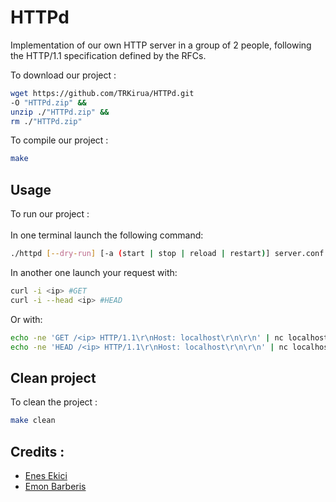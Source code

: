 # HTTPd
Implementation of our own HTTP server in a group of 2 people, following the HTTP/1.1 specification defined by the RFCs.

To download our project :
```bash
wget https://github.com/TRKirua/HTTPd.git
-O "HTTPd.zip" &&
unzip ./"HTTPd.zip" &&
rm ./"HTTPd.zip"
```
To compile our project :
```bash
make
```

## Usage
To run our project :\
\
In one terminal launch the following command:
```bash
./httpd [--dry-run] [-a (start | stop | reload | restart)] server.conf
```

In another one launch your request with:
```bash
curl -i <ip> #GET
curl -i --head <ip> #HEAD
```

Or with:
```bash
echo -ne 'GET /<ip> HTTP/1.1\r\nHost: localhost\r\n\r\n' | nc localhost 4242 #GET
echo -ne 'HEAD /<ip> HTTP/1.1\r\nHost: localhost\r\n\r\n' | nc localhost 4242 #HEAD
```

## Clean project
To clean the project :
```bash
make clean
```

## Credits :
 * [Enes Ekici](https://github.com/TRKirua)
 * [Emon Barberis](https://github.com/EmonBar)
